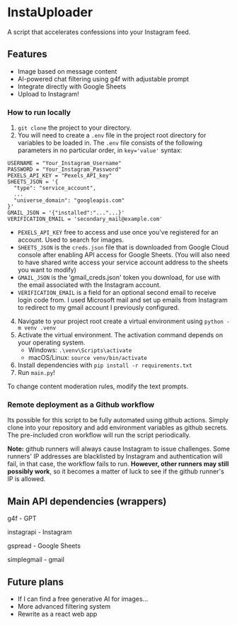 # InstaUploader

A script that accelerates confessions into your Instagram feed.

## Features
- Image based on message content
- AI-powered chat filtering using g4f with adjustable prompt
- Integrate directly with Google Sheets
- Upload to Instagram!

### How to run locally
1. `git clone` the project to your directory.
2. You will need to create a `.env` file in the project root directory for variables to be loaded in.
The `.env` file consists of the following parameters in no particular order, in `key='value'` syntax:

```commandline
USERNAME = "Your_Instagram_Username"
PASSWORD = "Your_Instagram_Password"
PEXELS_API_KEY = "Pexels_API_key"
SHEETS_JSON = '{
  "type": "service_account",
  ...
  "universe_domain": "googleapis.com"
}'
GMAIL_JSON = '{"installed":"..."...}'
VERIFICATION_EMAIL = 'secondary_mail@example.com'
```
- `PEXELS_API_KEY` free to access and use once you've registered for an account. Used to search for images.
- `SHEETS_JSON` is the `creds.json` file that is downloaded from Google Cloud console after enabling API access for Google Sheets.
  (You will also need to have shared write access your service account address to the sheets you want to modify)
- `GMAIL_JSON` is the 'gmail_creds.json' token you download, for use with the email associated with the Instagram account.
- `VERIFICATION_EMAIL` is a field for an optional second email to receive login code from. I used Microsoft mail and
set up emails from Instagram to redirect to my gmail account I previously configured.
4. Navigate to your project root create a virtual environment using
   `python -m venv .venv`
5. Activate the virtual environment. The activation command depends on your operating system.
   - Windows: `.\venv\Scripts\activate`
   - macOS/Linux: `source venv/bin/activate`
6. Install dependencies with `pip install -r requirements.txt`
7. Run `main.py`!

To change content moderation rules, modify the text prompts.

### Remote deployment as a Github workflow
Its possible for this script to be fully automated using github actions. Simply clone into your repository and add
environment variables as github secrets. The pre-included cron workflow will run the script periodically.

**Note:** github runners will always cause Instagram to issue challenges. Some runners' IP addresses are
blacklisted by Instagram and authentication will fail, in that case, the workflow fails to run. **However, other runners
may still possibly work**, so it becomes a matter of luck to see if the github runner's IP is allowed.


## Main API dependencies (wrappers)
g4f - GPT

instagrapi - Instagram

gspread - Google Sheets

simplegmail - gmail


## Future plans
- If I can find a free generative AI for images...
- More advanced filtering system
- Rewrite as a react web app